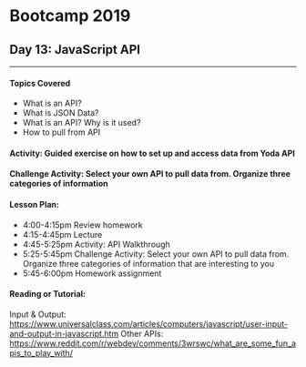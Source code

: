 # Bootcamp 2019

## Day 13: JavaScript API


---
#### Topics Covered
* What is an API?
* What is JSON Data?
* What is an API? Why is it used?
* How to pull from API


#### Activity: Guided exercise on how to set up and access data from Yoda API 

#### Challenge Activity: Select your own API to pull data from. Organize three categories of information


#### Lesson Plan:
* 4:00-4:15pm Review homework
* 4:15-4:45pm Lecture
* 4:45-5:25pm Activity: API Walkthrough
* 5:25-5:45pm Challenge Activity: Select your own API to pull data from. Organize three categories of information that are interesting to you
* 5:45-6:00pm Homework assignment

#### Reading or Tutorial:
Input & Output: https://www.universalclass.com/articles/computers/javascript/user-input-and-output-in-javascript.htm
Other APIs: https://www.reddit.com/r/webdev/comments/3wrswc/what_are_some_fun_apis_to_play_with/
